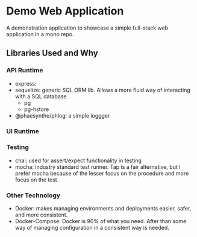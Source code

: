 # Demo Web Application
A demonstration application to showcase a simple full-stack web application in a mono repo.

## Libraries Used and Why

### API Runtime

- express: 
- sequelize: generic SQL ORM lib. Allows a more fluid way of interacting with a SQL database.
  - pg
  - pg-hstore
- @phaesynthe/phlog: a simple loggger

### UI Runtime

### Testing

- chai: used for assert/expect functionality in testing
- mocha: industry standard test runner. Tap is a fair alternative, but I prefer mocha because of the lesser focus on the procedure and more focus on the test.

### Other Technology

- Docker: makes managing environments and deployments easier, safer, and more consistent.
- Docker-Compose: Docker is 90% of what you need. After than some way of managing configuration in a consistent way is needed.
